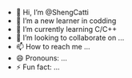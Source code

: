 - 👋 Hi, I’m @ShengCatti
- 👀 I’m a new learner in codding
- 🌱 I’m currently learning C/C++
- 💞️ I’m looking to collaborate on ...
- 📫 How to reach me ...
- 😄 Pronouns: ...
- ⚡ Fun fact: ...

<!---
ShengCatti/ShengCatti is a ✨ special ✨ repository because its `README.md` (this file) appears on your GitHub profile.
You can click the Preview link to take a look at your changes.
--->
